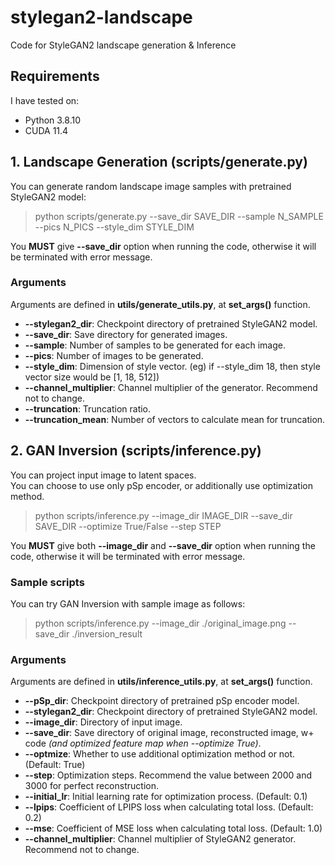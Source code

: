 # stylegan2-landscape

Code for StyleGAN2 landscape generation & Inference


## Requirements

I have tested on:

- Python 3.8.10
- CUDA 11.4

   

## 1. Landscape Generation (scripts/generate.py)

You can generate random landscape image samples with pretrained StyleGAN2 model:   

> python scripts/generate.py --save_dir SAVE_DIR --sample N_SAMPLE --pics N_PICS --style_dim STYLE_DIM

You **MUST** give **--save_dir** option when running the code, otherwise it will be terminated with error message.   

   
### Arguments

Arguments are defined in **utils/generate_utils.py**, at **set_args()** function.

- **--stylegan2_dir**:     Checkpoint directory of pretrained StyleGAN2 model.
- **--save_dir**:          Save directory for generated images.
- **--sample**:            Number of samples to be generated for each image.
- **--pics**:              Number of images to be generated.
- **--style_dim**:         Dimension of style vector. (eg) if --style_dim 18, then style vector size would be [1, 18, 512])
- **--channel_multiplier**: Channel multiplier of the generator. Recommend not to change.
- **--truncation**:        Truncation ratio.
- **--truncation_mean**:   Number of vectors to calculate mean for truncation.


##  2. GAN Inversion (scripts/inference.py)

You can project input image to latent spaces.   
You can choose to use only pSp encoder, or additionally use optimization method.   

> python scripts/inference.py --image_dir IMAGE_DIR --save_dir SAVE_DIR --optimize True/False --step STEP

You **MUST** give both **--image_dir** and **--save_dir** option when running the code, otherwise it will be terminated with error message.   
   
   
### Sample scripts   
You can try GAN Inversion with sample image as follows:
> python scripts/inference.py --image_dir ./original_image.png --save_dir ./inversion_result   


### Arguments

Arguments are defined in **utils/inference_utils.py**, at **set_args()** function.

- **--pSp_dir**:           Checkpoint directory of pretrained pSp encoder model.
- **--stylegan2_dir**:     Checkpoint directory of pretrained StyleGAN2 model.
- **--image_dir**:         Directory of input image.
- **--save_dir**:          Save directory of original image, reconstructed image, w+ code *(and optimized feature map when --optimize True)*.
- **--optmize**:           Whether to use additional optimization method or not. (Default: True)
- **--step**:              Optimization steps. Recommend the value between 2000 and 3000 for perfect reconstruction.
- **--initial_lr**:        Initial learning rate for optimization process. (Default: 0.1)
- **--lpips**:             Coefficient of LPIPS loss when calculating total loss. (Default: 0.2)
- **--mse**:               Coefficient of MSE loss when calculating total loss. (Default: 1.0)
- **--channel_multiplier**: Channel multiplier of StyleGAN2 generator. Recommend not to change.
